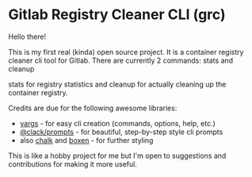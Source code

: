 # Gitlab Registry Cleaner CLI (grc)

Hello there!

This is my first real (kinda) open source project. It is a container registry cleaner cli tool for Gitlab. There are currently 2 commands: stats and cleanup

stats for registry statistics and cleanup for actually cleaning up the container registry.

Credits are due for the following awesome libraries:

* [yargs](https://yargs.js.org/) - for easy cli creation (commands, options, help, etc.)
* [@clack/prompts](https://www.npmjs.com/package/@clack/prompts) - for beautiful, step-by-step style cli prompts
* also [chalk](https://www.npmjs.com/package/chalk) and [boxen](https://www.npmjs.com/package/boxen) - for further styling

This is like a hobby project for me but I'm open to suggestions and contributions for making it more useful.